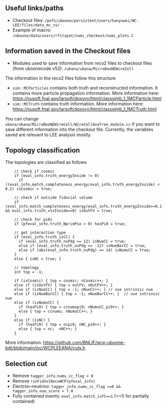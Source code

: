 ## Useful links/paths

- Checkout files: `/pnfs/uboone/persistent/users/hanyuwei/WC-LEE/files/data_mc_cv/`
- Example of macro: `/uboone/data/users/rfitzpat/numi_checkout/numi_plots.C`

## Information saved in the Checkout files

- Modules used to save information from reco2 files to checkout files (from uboonecode v52): `/ubana/ubana/MicroBooNEWireCell`

The information in the reco2 files follow this structure
- `sim::MCParticles` contains both truth and reconstructed information. It contains more particle propagation information. More information here: https://nusoft.fnal.gov/larsoft/doxsvn/html/classsimb_1_1MCParticle.html
- `sim::MCTruth` contains truth information. More information here: https://nusoft.fnal.gov/larsoft/doxsvn/html/classsimb_1_1MCTruth.html

You can change `ubana/ubana/MicroBooNEWireCell/WireCellAnaTree_module.cc` if you want to save different information into the checkout file. Currently, the variables saved are relevant to LEE analysis mostly.

## Topology classification

The topologies are classified as follows
```
    // check if cosmic
    if (eval_info.truth_energyInside != 0)
      if ((eval_info.match_completeness_energy/eval_info.truth_energyInside) < 0.1) isCosmic = true;

    // check if outside fiducial volume
    if (eval_info.match_completeness_energy/eval_info.truth_energyInside>=0.1 && eval_info.truth_vtxInside==0) isOutFV = true;

    // check for pi0s
    if (pfeval_info.truth_NprimPio > 0) hasPi0 = true;

    // get interaction type
    if (eval_info.truth_isCC) {
      if (eval_info.truth_nuPdg == 12) isNueCC = true;
      else if (eval_info.truth_nuPdg == -12) isNueBarCC = true;
      else if (abs(eval_info.truth_nuPdg) == 14) isNumuCC = true;
    }
    else { isNC = true; }

    // topology
    int top = -1;

    if (isCosmic) { top = cosmic; nCosmic++; }
    else if (isOutFV) { top = outFV; nOutFV++; }
    else if (isNueCC) { top = -1; nNueCC++; } // use intrinsic nue 
    else if (isNueBarCC) { top = -1; nNueBarCC++; }  // use intrinsic nue
    else if (isNumuCC) {
      if (hasPi0) { top = ccnumupi0; nNumuCC_pi0++; }
      else { top = ccnumu; nNumuCC++; }
    }
    else if (isNC) {
      if (hasPi0) { top = ncpi0; nNC_pi0++; }
      else { top = nc;  nNC++; }
    }
```

More information: https://github.com/BNLIF/wcp-uboone-bdt/blob/main/inc/WCPLEEANA/cuts.h

## Selection cut

- Remove `tagger_info.numu_cc_flag < 0`
- Remove `!inFidVolRecoWCP(pfeval_info)`
- Electron-neutrino: `tagger_info.numu_cc_flag >=0 && tagger_info.nue_score > 7.0`
- Fully contained events: `eval_info.match_isFC==1` (==0 for partially contained)
